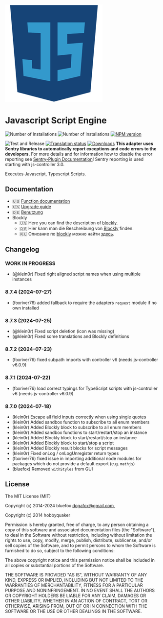 ![Logo](admin/javascript.png)
# Javascript Script Engine

![Number of Installations](http://iobroker.live/badges/javascript-installed.svg)
![Number of Installations](http://iobroker.live/badges/javascript-stable.svg)
[![NPM version](http://img.shields.io/npm/v/iobroker.javascript.svg)](https://www.npmjs.com/package/iobroker.javascript)

![Test and Release](https://github.com/ioBroker/ioBroker.javascript/workflows/Test%20and%20Release/badge.svg)
[![Translation status](https://weblate.iobroker.net/widgets/adapters/-/javascript/svg-badge.svg)](https://weblate.iobroker.net/engage/adapters/?utm_source=widget)
[![Downloads](https://img.shields.io/npm/dm/iobroker.javascript.svg)](https://www.npmjs.com/package/iobroker.javascript)
**This adapter uses Sentry libraries to automatically report exceptions and code errors to the developers.** For more details and for information how to disable the error reporting see [Sentry-Plugin Documentation](https://github.com/ioBroker/plugin-sentry#plugin-sentry)! Sentry reporting is used starting with js-controller 3.0.

Executes Javascript, Typescript Scripts.

## Documentation

- 🇺🇸 [Function documentation](docs/en/javascript.md)
- 🇺🇸 [Upgrade guide](docs/en/upgrade-guide.md)
- 🇩🇪 [Benutzung](docs/de/usage.md)
- Blockly
  - 🇺🇸 Here you can find the description of [blockly](docs/en/blockly.md). 
  - 🇩🇪 Hier kann man die Beschreibung von [Blockly](docs/de/blockly.md) finden. 
  - 🇷🇺 Описание по [blockly](docs/ru/blockly.md) можно найти [здесь](docs/ru/blockly.md).

## Changelog
<!--
	### **WORK IN PROGRESS**
-->
### **WORK IN PROGRESS**
* (@klein0r) Fixed right aligned script names when using multiple instances

### 8.7.4 (2024-07-27)
* (foxriver76) added fallback to require the adapters `request` module if no own installed

### 8.7.3 (2024-07-25)
* (@klein0r) Fixed script deletion (icon was missing)
* (@klein0r) Fixed some translations and Blockly definitions

### 8.7.2 (2024-07-23)
* (foxriver76) fixed subpath imports with controller v6 (needs js-controller v6.0.9)

### 8.7.1 (2024-07-22)
* (foxriver76) load correct typings for TypeScript scripts with js-controller v6 (needs js-controller v6.0.9)

### 8.7.0 (2024-07-18)
* (klein0r) Escape all field inputs correctly when using single quotes
* (klein0r) Added sandbox function to subscribe to all enum members
* (klein0r) Added Blockly block to subscribe to all enum members
* (klein0r) Added sandbox functions to start/restart/stop an instance
* (klein0r) Added Blockly block to start/restart/stop an instance
* (klein0r) Added Blockly block to start/stop a script
* (klein0r) Added Blockly result blocks for script messages
* (klein0r) Fixed onLog / onLogUnregister return types
* (foxriver76) fixed issue in importing additional node modules for packages which do not provide a default export (e.g. `mathjs`)
* (bluefox) Removed `withStyles` from GUI

## License
The MIT License (MIT)

Copyright (c) 2014-2024 bluefox <dogafox@gmail.com>,

Copyright (c) 2014      hobbyquaker

Permission is hereby granted, free of charge, to any person obtaining a copy
of this software and associated documentation files (the "Software"), to deal
in the Software without restriction, including without limitation the rights
to use, copy, modify, merge, publish, distribute, sublicense, and/or sell
copies of the Software, and to permit persons to whom the Software is
furnished to do so, subject to the following conditions:

The above copyright notice and this permission notice shall be included in
all copies or substantial portions of the Software.

THE SOFTWARE IS PROVIDED "AS IS", WITHOUT WARRANTY OF ANY KIND, EXPRESS OR
IMPLIED, INCLUDING BUT NOT LIMITED TO THE WARRANTIES OF MERCHANTABILITY,
FITNESS FOR A PARTICULAR PURPOSE AND NONINFRINGEMENT. IN NO EVENT SHALL THE
AUTHORS OR COPYRIGHT HOLDERS BE LIABLE FOR ANY CLAIM, DAMAGES OR OTHER
LIABILITY, WHETHER IN AN ACTION OF CONTRACT, TORT OR OTHERWISE, ARISING FROM,
OUT OF OR IN CONNECTION WITH THE SOFTWARE OR THE USE OR OTHER DEALINGS IN
THE SOFTWARE.
